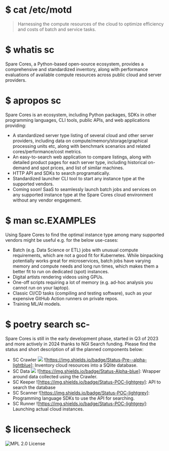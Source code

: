 # $ cat /etc/motd

> Harnessing the compute resources of the cloud to optimize efficiency and costs of batch and service tasks.

# $ whatis sc

Spare Cores, a Python-based open-source ecosystem, provides a comprehensive and standardized inventory, along with performance evaluations of available compute resources across public cloud and server providers.

# $ apropos sc

Spare Cores is an ecosystem, including Python packages, SDKs in other programming languages, CLI tools, public APIs, and web applications providing:

- A standardized server type listing of several cloud and other server providers, including data on compute/memory/storage/graphical processing units etc, along with benchmark scenarios and related cores/performance/cost metrics.
- An easy-to-search web application to compare listings, along with detailed product pages for each server type, including historical on-demand and spot prices, and list of similar machines.
- HTTP API and SDKs to search programatically.
- Standardized launcher CLI tool to start any instance type at the supported vendors.
- Coming soon! SaaS to seamlessly launch batch jobs and services on any supported instance type at the Spare Cores cloud environment without any vendor engagement.

# $ man sc.EXAMPLES

Using Spare Cores to find the optimal instance type among many supported vendors might be useful e.g. for the below use-cases:

- Batch (e.g. Data Science or ETL) jobs with unusual compute requirements, which are not a good fit for Kubernetes. While binpacking potentially works great for microservices, batch jobs have varying memory and compute needs and long run times, which makes them a better fit to run on dedicated (spot) instances.
- Digital artists rendering videos using GPUs.
- One-off scripts requiring a lot of memory (e.g. ad-hoc analysis you cannot run on your laptop).
- Classic CI/CD tasks (compiling and testing software), such as your expensive GitHub Action runners on private repos.
- Training ML/AI models.

# $ poetry search sc-

Spare Cores is still in the early development phase, started in Q3 of 2023 and more actively in 2024 thanks to NGI Search funding. Please find the status and short description of all the planned components below:

- SC Crawler [![](https://img.shields.io/badge/pip-sc--crawler-lightblue?logo=python)](https://github.com/SpareCores/sc-crawler) ![https://img.shields.io/badge/Status-Pre--alpha-lightblue]: Inventory cloud resources into a SQlite database.
- SC Data [![](https://img.shields.io/badge/pip-sc--data-blue?logo=python)](https://github.com/SpareCores/sc-data) ![https://img.shields.io/badge/Status-Alpha-blue]: Wrapper around data collected using the Crawler.
- SC Keeper ![https://img.shields.io/badge/Status-POC-lightgrey]: API to search the database
- SC Scanner ![https://img.shields.io/badge/Status-POC-lightgrey]: Programming language SDKs to use the API for searching.
- SC Runner ![https://img.shields.io/badge/Status-POC-lightgrey]: Launching actual cloud instances.

# $ licensecheck

![MPL 2.0 License](https://img.shields.io/github/license/sparecores/sc-crawler)
